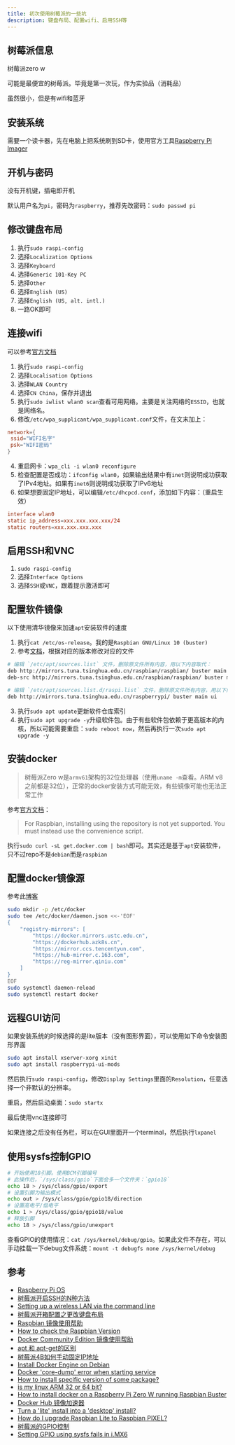 ```yaml
---
title: 初次使用树莓派的一些坑
description: 键盘布局、配置wifi、启用SSH等
---
```


## 树莓派信息

树莓派zero w

可能是最便宜的树莓派。毕竟是第一次玩，作为实验品（消耗品）

虽然很小，但是有wifi和蓝牙

## 安装系统

需要一个读卡器，先在电脑上把系统刷到SD卡，使用官方工具[Raspberry Pi Imager](https://www.raspberrypi.org/software/)

## 开机与密码

没有开机键，插电即开机

默认用户名为`pi`，密码为`raspberry`，推荐先改密码：`sudo passwd pi`

## 修改键盘布局

1. 执行`sudo raspi-config`
2. 选择`Localization Options`
3. 选择`Keyboard`
4. 选择`Generic 101-Key PC`
5. 选择`Other`
6. 选择`English (US)`
7. 选择`English (US, alt. intl.)`
8. 一路OK即可

## 连接wifi

可以参考[官方文档](https://www.raspberrypi.org/documentation/configuration/wireless/wireless-cli.md)

1. 执行`sudo raspi-config`
2. 选择`Localisation Options`
3. 选择`WLAN Country`
4. 选择`CN China`，保存并退出
5. 执行`sudo iwlist wlan0 scan`查看可用网络。主要是关注网络的`ESSID`，也就是网络名。
6. 修改`/etc/wpa_supplicant/wpa_supplicant.conf`文件，在文末加上：

```conf
network={
 ssid="WIFI名字"
 psk="WIFI密码"
}
```

4. 重启网卡：`wpa_cli -i wlan0 reconfigure`
5. 检查配置是否成功：`ifconfig wlan0`，如果输出结果中有`inet`则说明成功获取了IPv4地址。如果有`inet6`则说明成功获取了IPv6地址
6. 如果想要固定IP地址，可以编辑`/etc/dhcpcd.conf`，添加如下内容：（重启生效）

```conf
interface wlan0
static ip_address=xxx.xxx.xxx.xxx/24
static routers=xxx.xxx.xxx.xxx
```

## 启用SSH和VNC

1. `sudo raspi-config`
2. 选择`Interface Options`
3. 选择`SSH`或`VNC`，跟着提示激活即可

## 配置软件镜像

以下使用清华镜像来加速`apt`安装软件的速度

1. 执行`cat /etc/os-release`。我的是`Raspbian GNU/Linux 10 (buster)`
2. 参考[文档](https://mirrors.tuna.tsinghua.edu.cn/help/raspbian/)，根据对应的版本修改对应的文件

```bash
# 编辑 `/etc/apt/sources.list` 文件，删除原文件所有内容，用以下内容取代：
deb http://mirrors.tuna.tsinghua.edu.cn/raspbian/raspbian/ buster main non-free contrib rpi
deb-src http://mirrors.tuna.tsinghua.edu.cn/raspbian/raspbian/ buster main non-free contrib rpi

# 编辑 `/etc/apt/sources.list.d/raspi.list` 文件，删除原文件所有内容，用以下内容取代：
deb http://mirrors.tuna.tsinghua.edu.cn/raspberrypi/ buster main ui
```

3. 执行`sudo apt update`更新软件仓库索引
4. 执行`sudo apt upgrade -y`升级软件包。由于有些软件包依赖于更高版本的内核，所以可能需要重启：`sudo reboot now`，然后再执行一次`sudo apt upgrade -y`

## 安装docker

> 树莓派Zero w是`armv61`架构的32位处理器（使用`uname -m`查看。ARM v8之前都是32位），正常的docker安装方式可能无效，有些镜像可能也无法正常工作

参考[官方文档](https://docs.docker.com/engine/install/debian/)：

> For Raspbian, installing using the repository is not yet supported. You must instead use the convenience script.

执行`sudo curl -sL get.docker.com | bash`即可。其实还是基于`apt`安装软件，只不过repo不是`debian`而是`raspbian`

## 配置docker镜像源

参考此[博客](https://gist.github.com/y0ngb1n/7e8f16af3242c7815e7ca2f0833d3ea6)

```bash
sudo mkdir -p /etc/docker
sudo tee /etc/docker/daemon.json <<-'EOF'
{
    "registry-mirrors": [
        "https://docker.mirrors.ustc.edu.cn",
        "https://dockerhub.azk8s.cn",
        "https://mirror.ccs.tencentyun.com",
        "https://hub-mirror.c.163.com",
        "https://reg-mirror.qiniu.com"
    ]
}
EOF
sudo systemctl daemon-reload
sudo systemctl restart docker
```

## 远程GUI访问

如果安装系统的时候选择的是lite版本（没有图形界面），可以使用如下命令安装图形界面

```bash
sudo apt install xserver-xorg xinit
sudo apt install raspberrypi-ui-mods
```

然后执行`sudo raspi-config`，修改`Display Settings`里面的`Resolution`，任意选择一个非默认的分辨率。

重启，然后启动桌面：`sudo startx`

最后使用vnc连接即可

如果连接之后没有任务栏，可以在GUI里面开一个terminal，然后执行`lxpanel`

## 使用sysfs控制GPIO

```bash
# 开始使用18引脚。使用BCM引脚编号
# 此操作后，`/sys/class/gpio`下面会多一个文件夹：`gpio18`
echo 18 > /sys/class/gpio/export
# 设置引脚为输出模式
echo out > /sys/class/gpio/gpio18/direction
# 设置高电平/低电平
echo 1 > /sys/class/gpio/gpio18/value
# 释放引脚
echo 18 > /sys/class/gpio/unexport
```

查看GPIO的使用情况：`cat /sys/kernel/debug/gpio`。如果此文件不存在，可以手动挂载一下debug文件系统：`mount -t debugfs none /sys/kernel/debug`

## 参考

- [Raspberry Pi OS](https://www.raspberrypi.org/software/)
- [树莓派开启SSH的N种方法](https://www.jianshu.com/p/654ee08d2b3a)
- [Setting up a wireless LAN via the command line](https://www.raspberrypi.org/documentation/configuration/wireless/wireless-cli.md)
- [树莓派开箱配置之更改键盘布局](https://shumeipai.nxez.com/2017/11/13/raspberry-pi-change-the-keyboard-layout.html)
- [Raspbian 镜像使用帮助](https://mirrors.tuna.tsinghua.edu.cn/help/raspbian/)
- [How to check the Raspbian Version](https://pimylifeup.com/raspbian-version/)
- [Docker Community Edition 镜像使用帮助](https://mirrors.tuna.tsinghua.edu.cn/help/docker-ce/)
- [apt 和 apt-get的区别](https://blog.csdn.net/liudsl/article/details/79200134)
- [树莓派4B如何手动固定IP地址](https://blog.csdn.net/weixin_42108484/article/details/104032372)
- [Install Docker Engine on Debian](https://docs.docker.com/engine/install/debian/)
- [Docker 'core-dump' error when starting service](https://raspberrypi.stackexchange.com/questions/93559/docker-core-dump-error-when-starting-service)
- [How to install specific version of some package?](https://askubuntu.com/questions/428772/how-to-install-specific-version-of-some-package)
- [is my linux ARM 32 or 64 bit?](https://unix.stackexchange.com/questions/136407/is-my-linux-arm-32-or-64-bit)
- [How to install docker on a Raspberry Pi Zero W running Raspbian Buster](https://markmcgookin.com/2019/08/04/how-to-install-docker-on-a-raspberry-pi-zero-w-running-raspbian-buster/)
- [Docker Hub 镜像加速器](https://gist.github.com/y0ngb1n/7e8f16af3242c7815e7ca2f0833d3ea6)
- [Turn a 'lite' install into a 'desktop' install?](https://www.raspberrypi.org/forums/viewtopic.php?t=202060)
- [How do I upgrade Raspbian Lite to Raspbian PIXEL?](https://raspberrypi.stackexchange.com/questions/65848/how-do-i-upgrade-raspbian-lite-to-raspbian-pixel)
- [树莓派的GPIO控制](https://zhuanlan.zhihu.com/p/40594358)
- [Setting GPIO using sysfs fails in i.MX6](https://stackoverflow.com/questions/48535503/setting-gpio-using-sysfs-fails-in-i-mx6)